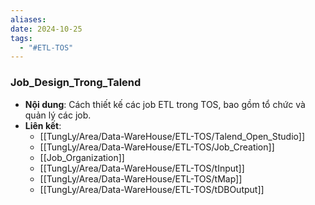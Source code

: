 ```yaml
---
aliases: 
date: 2024-10-25
tags:
  - "#ETL-TOS"
---
```


### Job_Design_Trong_Talend
   - **Nội dung**: Cách thiết kế các job ETL trong TOS, bao gồm tổ chức và quản lý các job.
   - **Liên kết**:
      - [[TungLy/Area/Data-WareHouse/ETL-TOS/Talend_Open_Studio]]
      - [[TungLy/Area/Data-WareHouse/ETL-TOS/Job_Creation]]
      - [[Job_Organization]]
      - [[TungLy/Area/Data-WareHouse/ETL-TOS/tInput]]
      - [[TungLy/Area/Data-WareHouse/ETL-TOS/tMap]]
      - [[TungLy/Area/Data-WareHouse/ETL-TOS/tDBOutput]]